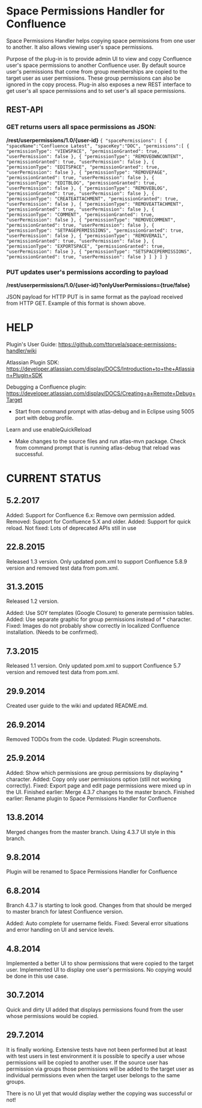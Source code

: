 Space Permissions Handler for Confluence
========================================

Space Permissions Handler helps copying space permissions from one user to another. It also allows viewing user's space permissions.

Purpose of the plug-in is to provide admin UI to view and copy Confluence user's space permissions to another Confluence user. By default source user's permissions that come from group memberships are copied to the target user as user permissions. These group permissions can also be ignored in the copy process. Plug-in also exposes a new REST interface to get user's all space permissions and to set user's all space permissions.

REST-API
--------

### GET returns users all space permissions as JSON:
**/rest/userpermissions/1.0/{user-id}**
`{
	"spacePermissions": [
	{
		"spaceName":"Confluence Latest",
		"spaceKey":"DOC",
		"permissions":[
		{
          "permissionType": "VIEWSPACE",
          "permissionGranted": true,
          "userPermission": false
        },
        {
          "permissionType": "REMOVEOWNCONTENT",
          "permissionGranted": true,
          "userPermission": false
        },
        {
          "permissionType": "EDITSPACE",
          "permissionGranted": true,
          "userPermission": false
        },
        {
          "permissionType": "REMOVEPAGE",
          "permissionGranted": true,
          "userPermission": false
        },
        {
          "permissionType": "EDITBLOG",
          "permissionGranted": true,
          "userPermission": false
        },
        {
          "permissionType": "REMOVEBLOG",
          "permissionGranted": true,
          "userPermission": false
        },
        {
          "permissionType": "CREATEATTACHMENT",
          "permissionGranted": true,
          "userPermission": false
        },
        {
          "permissionType": "REMOVEATTACHMENT",
          "permissionGranted": true,
          "userPermission": false
        },
        {
          "permissionType": "COMMENT",
          "permissionGranted": true,
          "userPermission": false
        },
        {
          "permissionType": "REMOVECOMMENT",
          "permissionGranted": true,
          "userPermission": false
        },
        {
          "permissionType": "SETPAGEPERMISSIONS",
          "permissionGranted": true,
          "userPermission": false
        },
        {
          "permissionType": "REMOVEMAIL",
          "permissionGranted": true,
          "userPermission": false
        },
        {
          "permissionType": "EXPORTSPACE",
          "permissionGranted": true,
          "userPermission": false
        },
        {
          "permissionType": "SETSPACEPERMISSIONS",
          "permissionGranted": true,
          "userPermission": false
        }
		]
	}
	]
}`

### PUT updates user's permissions according to payload
**/rest/userpermissions/1.0/{user-id}?onlyUserPermissions={true/false}**

JSON payload for HTTP PUT is in same format as the payload received from HTTP GET. Example of this format is shown above.

HELP
====

Plugin's User Guide:
https://github.com/ttorvela/space-permissions-handler/wiki

Atlassian Plugin SDK:
https://developer.atlassian.com/display/DOCS/Introduction+to+the+Atlassian+Plugin+SDK

Debugging a Confluence plugin:
https://developer.atlassian.com/display/DOCS/Creating+a+Remote+Debug+Target

- Start from command prompt with atlas-debug and in Eclipse using 5005 port with debug profile.

Learn and use enableQuickReload
- Make changes to the source files and run atlas-mvn package. Check from command prompt that is running atlas-debug that reload was successful.

CURRENT STATUS
==============

5.2.2017
--------

Added: Support for Confluence 6.x: Remove own permission added.
Removed: Support for Confluence 5.X and older.
Added: Support for quick reload.
Not fixed: Lots of deprecated APIs still in use

22.8.2015
--------

Released 1.3 version. Only updated pom.xml to support Confluence 5.8.9 version and removed test data from pom.xml.


31.3.2015
---------

Released 1.2 version.

Added: Use SOY templates (Google Closure) to generate permission tables.
Added: Use separate graphic for group permissions instead of * character.
Fixed: Images do not probably show correctly in localized Confluence installation. (Needs to be confirmed).

7.3.2015
--------

Released 1.1 version. Only updated pom.xml to support Confluence 5.7 version and removed test data from pom.xml.

29.9.2014
---------

Created user guide to the wiki and updated README.md.

26.9.2014
---------

Removed TODOs from the code.
Updated: Plugin screenshots.


25.9.2014
---------

Added: Show which permissions are group permissions by displaying * character.
Added: Copy only user permissions option (still not working correctly).
Fixed: Export page and edit page permissions were mixed up in the UI.
Finished earlier: Merge 4.3.7 changes to the master branch.
Finished earlier: Rename plugin to Space Permissions Handler for Confluence

13.8.2014
---------

Merged changes from the master branch. Using 4.3.7 UI style in this branch.

9.8.2014
--------

Plugin will be renamed to Space Permissions Handler for Confluence

6.8.2014
--------

Branch 4.3.7 is starting to look good. Changes from that should be merged to master branch for latest Confluence version.

Added: Auto complete for username fields.
Fixed: Several error situations and error handling on UI and service levels.

4.8.2014
--------

Implemented a better UI to show permissions that were copied to the target user.
Implemented UI to display one user's permissions. No copying would be done in this use case.

30.7.2014
---------

Quick and dirty UI added that displays permissions found from the user whose permissions would be copied.

29.7.2014
---------

It is finally working. Extensive tests have not been performed but at least with test users in test environment it is possible to specify a user whose permissions will be copied to another user. If the source user has permission via groups those permissions will be added to the target user as individual permissions even when the target user belongs to the same groups.

There is no UI yet that would display wether the copying was successful or not!
